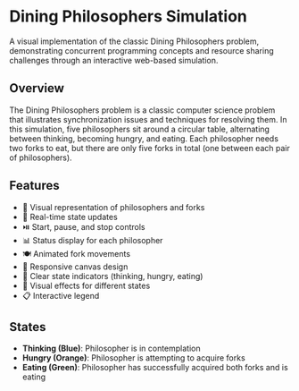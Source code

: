 # Dining Philosophers Simulation

A visual implementation of the classic Dining Philosophers problem, demonstrating concurrent programming concepts and resource sharing challenges through an interactive web-based simulation.

## Overview

The Dining Philosophers problem is a classic computer science problem that illustrates synchronization issues and techniques for resolving them. In this simulation, five philosophers sit around a circular table, alternating between thinking, becoming hungry, and eating. Each philosopher needs two forks to eat, but there are only five forks in total (one between each pair of philosophers).

## Features

- 🎨 Visual representation of philosophers and forks
- 🔄 Real-time state updates
- ⏯️ Start, pause, and stop controls
- 📊 Status display for each philosopher
- 🍽️ Animated fork movements
- 📱 Responsive canvas design
- 🎯 Clear state indicators (thinking, hungry, eating)
- 💫 Visual effects for different states
- 📋 Interactive legend

## States

- **Thinking (Blue)**: Philosopher is in contemplation
- **Hungry (Orange)**: Philosopher is attempting to acquire forks
- **Eating (Green)**: Philosopher has successfully acquired both forks and is eating

